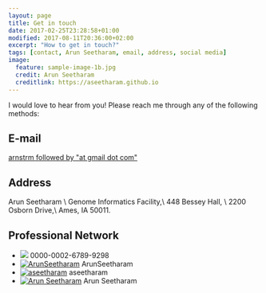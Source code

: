 ```yaml
---
layout: page
title: Get in touch
date: 2017-02-25T23:28:58+01:00
modified: 2017-08-11T20:36:00+02:00
excerpt: "How to get in touch?"
tags: [contact, Arun Seetharam, email, address, social media]
image:
  feature: sample-image-1b.jpg
  credit: Arun Seetharam
  creditlink: https://aseetharam.github.io
---
```


I would love to hear from you! Please reach me through any of the following methods:

## E-mail
[arnstrm followed by "at gmail dot com" ](mailto:arnstrm@gmail.com)

## Address ##

Arun Seetharam \\
Genome Informatics Facility,\\
448 Bessey Hall, \\
2200 Osborn Drive,\\
Ames, IA 50011.


## Professional Network ##

* [<img src="https://img.shields.io/badge/ORCiD-blue?style=flat&logo=ORCID"/>](https://orcid.org/0000-0002-6789-9298) 0000-0002-6789-9298
* [<img src="https://img.shields.io/badge/Twitter-grey?style=flat&logo=Twitter" alt="ArunSeetharam"/>](https://twitter.com/ArunSeetharam) ArunSeetharam
* [<img src="https://img.shields.io/badge/GitHub-black?style=flat&logo=github" alt="aseetharam"/>](https://github.com/aseetharam) aseetharam
* [<img src="https://img.shields.io/badge/Google_Scholar-green?style=flat&logo=Google-Scholar" alt="Arun Seetharam"/>](https://scholar.google.com/citations?user=Itos2p8AAAAJ) Arun Seetharam
